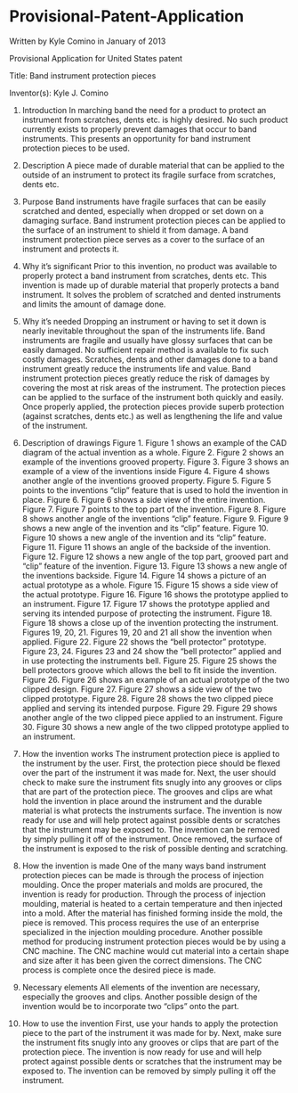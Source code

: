 Provisional-Patent-Application
==============================

Written by Kyle Comino in January of 2013 

Provisional Application for United States patent
 
Title: Band instrument protection pieces
 
Inventor(s): Kyle J. Comino
 
 

1. Introduction
      	In marching band the need for a product to protect an instrument from scratches, dents etc. is highly desired. No such product currently exists to properly prevent damages that occur to band instruments. This presents an opportunity for band instrument protection pieces to be used.
 
2. Description
A piece made of durable material that can be applied to the outside of an instrument to protect its fragile surface from scratches, dents etc.
 
3. Purpose
      	Band instruments have fragile surfaces that can be easily scratched and dented, especially when dropped or set down on a damaging surface.
      	Band instrument protection pieces can be applied to the surface of an instrument to shield it from damage. A band instrument protection piece serves as a cover to the surface of an instrument and protects it.
 
4. Why it’s significant
      	Prior to this invention, no product was available to properly protect a band instrument from scratches, dents etc.  This invention is made up of durable material that properly protects a band instrument. It solves the problem of scratched and dented instruments and limits the amount of damage done.
 
5. Why it’s needed
Dropping an instrument or having to set it down is nearly inevitable throughout the span of the instruments life. Band instruments are fragile and usually have glossy surfaces that can be easily damaged. No sufficient repair method is available to fix such costly damages. Scratches, dents and other damages done to a band instrument greatly reduce the instruments life and value.
Band instrument protection pieces greatly reduce the risk of damages by covering the most at risk areas of the instrument. The protection pieces can be applied to the surface of the instrument both quickly and easily. Once properly applied, the protection pieces provide superb protection (against scratches, dents etc.) as well as lengthening the life and value of the instrument.
      	
6. Description of drawings
 	Figure 1. Figure 1 shows an example of the CAD diagram of the actual invention as a whole.
      	Figure 2. Figure 2 shows an example of the inventions grooved property.
      	Figure 3. Figure 3 shows an example of a view of the inventions inside
      	Figure 4. Figure 4 shows another angle of the inventions grooved property.
      	Figure 5. Figure 5 points to the inventions “clip” feature that is used to hold the invention in place.
      	Figure 6. Figure 6 shows a side view of the entire invention.
      	Figure 7. Figure 7 points to the top part of the invention.
      	Figure 8. Figure 8 shows another angle of the inventions “clip” feature.
      	Figure 9. Figure 9 shows a new angle of the invention and its “clip” feature.
      	Figure 10. Figure 10 shows a new angle of the invention and its “clip” feature.
      	Figure 11. Figure 11 shows an angle of the backside of the invention.
      	Figure 12. Figure 12 shows a new angle of the top part, grooved part and “clip” feature of the invention.
      	Figure 13. Figure 13 shows a new angle of the inventions backside.
      	Figure 14. Figure 14 shows a picture of an actual prototype as a whole.
      	Figure 15. Figure 15 shows a side view of the actual prototype.
      	Figure 16. Figure 16 shows the prototype applied to an instrument.
      	Figure 17. Figure 17 shows the prototype applied and serving its intended purpose of protecting the instrument.
Figure 18. Figure 18 shows a close up of the invention protecting the instrument.
Figures 19, 20, 21. Figures 19, 20 and 21 all show the invention when applied.
Figure 22. Figure 22 shows the “bell protector” prototype.
Figure 23, 24. Figures 23 and 24 show the “bell protector” applied and in use protecting the instruments bell.
Figure 25. Figure 25 shows the bell protectors groove which allows the bell to fit inside the invention.
Figure 26. Figure 26 shows an example of an actual prototype of the two clipped design. 
Figure 27. Figure 27 shows a side view of the two clipped prototype.
Figure 28. Figure 28 shows the two clipped piece applied and serving its intended purpose.
Figure 29. Figure 29 shows another angle of the two clipped piece applied to an instrument. 
 	Figure 30. Figure 30 shows a new angle of the two clipped prototype applied to an instrument. 
 
7. How the invention works
      	The instrument protection piece is applied to the instrument by the user. First, the protection piece should be flexed over the part of the instrument it was made for. Next, the user should check to make sure the instrument fits snugly into any grooves or clips that are part of the protection piece. The grooves and clips are what hold the invention in place around the instrument and the durable material is what protects the instruments surface. The invention is now ready for use and will help protect against possible dents or scratches that the instrument may be exposed to. The invention can be removed by simply pulling it off of the instrument. Once removed, the surface of the instrument is exposed to the risk of possible denting and scratching.  

8. How the invention is made
	One of the many ways band instrument protection pieces can be made is through the process of injection moulding. Once the proper materials and molds are procured, the invention is ready for production. Through the process of injection moulding, material is heated to a certain temperature and then injected into a mold. After the material has finished forming inside the mold, the piece is removed. This process requires the use of an enterprise specialized in the injection moulding procedure. 
Another possible method for producing instrument protection pieces would be by using a CNC machine. The CNC machine would cut material into a certain shape and size after it has been given the correct dimensions. The CNC process is complete once the desired piece is made. 

9. Necessary elements
	All elements of the invention are necessary, especially the grooves and clips. Another possible design of the invention would be to incorporate two “clips” onto the part.

10. How to use the invention
	First, use your hands to apply the protection piece to the part of the instrument it was made for by. Next, make sure the instrument fits snugly into any grooves or clips that are part of the protection piece. The invention is now ready for use and will help protect against possible dents or scratches that the instrument may be exposed to. The invention can be removed by simply pulling it off the instrument. 
